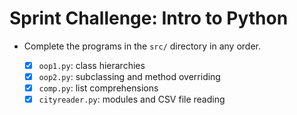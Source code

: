 #  Sprint Challenge: Intro to Python

* Complete the programs in the `src/` directory in any order.

  * [x] `oop1.py`: class hierarchies
  * [x] `oop2.py`: subclassing and method overriding
  * [x] `comp.py`: list comprehensions
  * [x] `cityreader.py`: modules and CSV file reading
